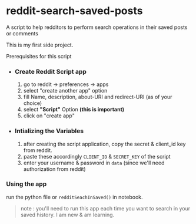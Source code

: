# reddit-search-saved-posts
A script to help redditors to perform search operations in their saved posts or comments

This is my first side project.

Prerequisites for this script

-  ### Create Reddit Script app 
    1. go to reddit -> preferences -> apps
    2. select "create another app" option
    3. fill Name, description, about-URI and redirect-URI (as of your choice)
    4. select **"Script"** Option **(this is important)**
    5. click on "create app"

-  ### Intializing the Variables
    1. after creating the script application, copy the secret & client_id key from reddit.
    2. paste these accordingly `CLIENT_ID` & `SECRET_KEY` of the script
    3. enter your username & password in `data` (since we'll need authorization from reddit)

  
### Using the app

run the python file or `redditSeachInSaved()` in notebook.

> note : you'll need to run this app each time you want to search in your saved history. I am new & am learning.

